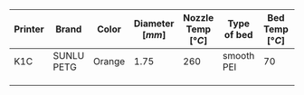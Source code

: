 | Printer | Brand      | Color  | Diameter [$mm$] | Nozzle Temp [$°C$] | Type of bed | Bed Temp [$°C$] | Flowrate | Pressure Advance | max $mm^3\over s$ | Retraction | Tested |
| ------- | ---------- | ------ | --------------- | ------------------ | ----------- | --------------- | -------- | ---------------- | ----------------- | ---------- | ------ |
| K1C     | SUNLU PETG | Orange | 1.75            | 260                | smooth PEI  | 70              | 1,0032   | 0.1155           | 9                 | 0.2        | #      |
|         |            |        |                 |                    |             |                 |          |                  |                   |            |        |
|         |            |        |                 |                    |             |                 |          |                  |                   |            |        |
|         |            |        |                 |                    |             |                 |          |                  |                   |            |        |

